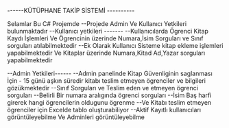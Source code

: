 ------KÜTÜPHANE TAKİP SİSTEMİ ----------

Selamlar Bu C# Projemde 
--Projede Admin Ve Kullanıcı Yetkileri bulunmaktadır
--Kullanıcı yetkileri -------
--Kullanıcılarda Ögrenci Kitap Kaydı İşlemleri Ve Ögrencinin üzerinde Numara,İsim Sorguları ve Sınıf sorguları atılabilmektedir 
--Ek Olarak Kullanıcı Sisteme kitap ekleme işlemleri yapabilmektedir Ve Kitaplar üzerinde Numara,Kitad Ad,Yazar sorguları yapabilmektedir

--Admin Yetkileri------
--Admin panelinde Kitap Güvenliginin saglanması İçin - 15 günü aşkın  süredir kitabı teslim etmeyen ögrenciler ve bilgileri gözükmektedir
--Sınıf Sorguları ve Teslim eden ve etmeyen ögrenci sorguları
--Belirli Bir numara aralıgında ögrenci sorguları
--İsim Baş harfi girerek hangi ögrencilerin oldugunu ögrenme
--Ve Kitabı teslim etmeyen ögrenciler için Excelde tablo oluşturabiliyor
--Aktif Kayıtlı kullanıcıları görüntüleyebilme Ve Adminleri görüntüleyebilme

